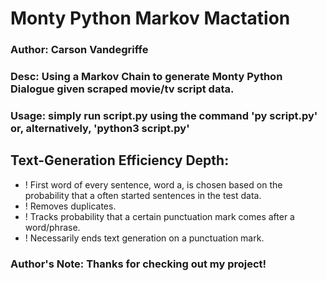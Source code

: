 # Monty Python Markov Mactation

### Author: Carson Vandegriffe
### Desc: Using a Markov Chain to generate Monty Python Dialogue given scraped movie/tv script data.
### Usage: simply run script.py using the command 'py script.py' or, alternatively, 'python3 script.py'

## Text-Generation Efficiency Depth:
- ! First word of every sentence, word a, is chosen based on the probability that a often started sentences in the test data.
- ! Removes duplicates.
- ! Tracks probability that a certain punctuation mark comes after a word/phrase.
- ! Necessarily ends text generation on a punctuation mark.

### Author's Note: Thanks for checking out my project! 
